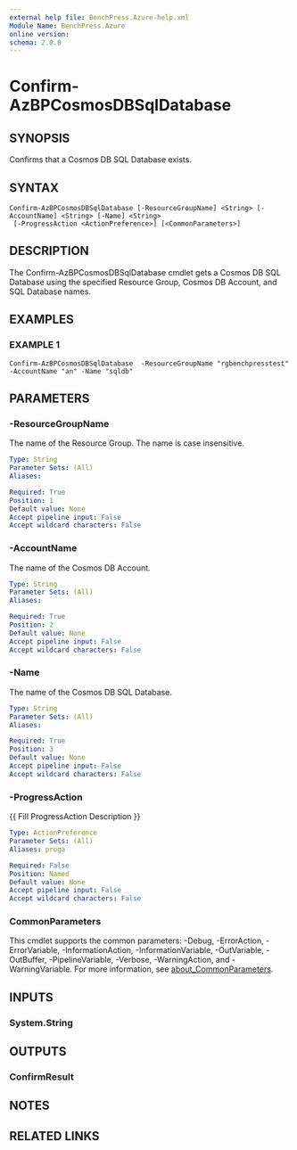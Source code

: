 ```yaml
---
external help file: BenchPress.Azure-help.xml
Module Name: BenchPress.Azure
online version:
schema: 2.0.0
---
```


# Confirm-AzBPCosmosDBSqlDatabase

## SYNOPSIS
Confirms that a Cosmos DB SQL Database exists.

## SYNTAX

```
Confirm-AzBPCosmosDBSqlDatabase [-ResourceGroupName] <String> [-AccountName] <String> [-Name] <String>
 [-ProgressAction <ActionPreference>] [<CommonParameters>]
```

## DESCRIPTION
The Confirm-AzBPCosmosDBSqlDatabase cmdlet gets a Cosmos DB SQL Database using the specified Resource Group,
Cosmos DB Account, and SQL Database names.

## EXAMPLES

### EXAMPLE 1
```
Confirm-AzBPCosmosDBSqlDatabase  -ResourceGroupName "rgbenchpresstest" -AccountName "an" -Name "sqldb"
```

## PARAMETERS

### -ResourceGroupName
The name of the Resource Group.
The name is case insensitive.

```yaml
Type: String
Parameter Sets: (All)
Aliases:

Required: True
Position: 1
Default value: None
Accept pipeline input: False
Accept wildcard characters: False
```

### -AccountName
The name of the Cosmos DB Account.

```yaml
Type: String
Parameter Sets: (All)
Aliases:

Required: True
Position: 2
Default value: None
Accept pipeline input: False
Accept wildcard characters: False
```

### -Name
The name of the Cosmos DB SQL Database.

```yaml
Type: String
Parameter Sets: (All)
Aliases:

Required: True
Position: 3
Default value: None
Accept pipeline input: False
Accept wildcard characters: False
```

### -ProgressAction
{{ Fill ProgressAction Description }}

```yaml
Type: ActionPreference
Parameter Sets: (All)
Aliases: proga

Required: False
Position: Named
Default value: None
Accept pipeline input: False
Accept wildcard characters: False
```

### CommonParameters
This cmdlet supports the common parameters: -Debug, -ErrorAction, -ErrorVariable, -InformationAction, -InformationVariable, -OutVariable, -OutBuffer, -PipelineVariable, -Verbose, -WarningAction, and -WarningVariable. For more information, see [about_CommonParameters](http://go.microsoft.com/fwlink/?LinkID=113216).

## INPUTS

### System.String
## OUTPUTS

### ConfirmResult
## NOTES

## RELATED LINKS
